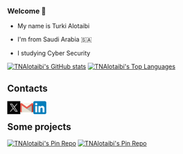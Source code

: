 ### Welcome 👋

- My name is Turki Alotaibi
* I'm from Saudi Arabia 🇸🇦
+ I studying Cyber Security

[![TNAlotaibi's GitHub stats](https://github-readme-stats.vercel.app/api?username=TNAlotaibi&show_icons=true&include_all_commits=true&hide_rank=true&text_bold=true&cache_seconds=86400&theme=radical)](https://github.com/TNAlotaibi)
[![TNAlotaibi's Top Languages](https://github-readme-stats.vercel.app/api/top-langs/?username=tnalotaibi&layout=donut&theme=radical)](https://github.com/TNAlotaibi)
<br/>

## Contacts

<a href="https://x.com/i_Noxz">
  <img align="left" alt="X" height="30px" src="https://raw.githubusercontent.com/TNAlotaibi/TNAlotaibi/main/Social-Icons/X.png" />
</a>
<a href="mailto:noxz12.f@gmail.com">
  <img align="left" alt="Gmail" height="30px" src="https://raw.githubusercontent.com/TNAlotaibi/TNAlotaibi/main/Social-Icons/gmail.svg" />
</a>
<a href="https://www.linkedin.com/in/turki-alotaibi-768418223/">
  <img align="left" alt="Linkedin" height="30px" src="https://raw.githubusercontent.com/TNAlotaibi/TNAlotaibi/main/Social-Icons/LinkedIn.webp" />
</a>

<br/>

## Some projects
[![TNAlotaibi's Pin Repo](https://github-readme-stats.vercel.app/api/pin/?username=tnalotaibi&repo=TNASec&show_owner=true&layout=compact&theme=radical)](https://github.com/TNAlotaibi/TNASec)
[![TNAlotaibi's Pin Repo](https://github-readme-stats.vercel.app/api/pin/?username=tnalotaibi&repo=Social-Engineering&show_owner=true&layout=compact&theme=radical)](https://github.com/TNAlotaibi/Social-Engineering)


